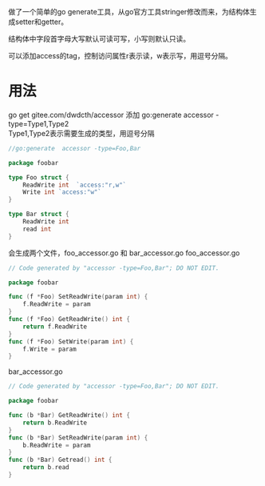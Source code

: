 做了一个简单的go generate工具，从go官方工具stringer修改而来，为结构体生成setter和getter。

结构体中字段首字母大写默认可读可写，小写则默认只读。

可以添加access的tag，控制访问属性r表示读，w表示写，用逗号分隔。


# 用法
go get gitee.com/dwdcth/accessor
添加 go:generate  accessor -type=Type1,Type2   
Type1,Type2表示需要生成的类型，用逗号分隔

```go
//go:generate  accessor -type=Foo,Bar

package foobar

type Foo struct {
	ReadWrite int  `access:"r,w"`
    Write int `access:"w"`
}

type Bar struct {
	ReadWrite int
    read int
}

```
会生成两个文件，foo_accessor.go 和 bar_accessor.go
foo_accessor.go
```go
// Code generated by "accessor -type=Foo,Bar"; DO NOT EDIT.

package foobar

func (f *Foo) SetReadWrite(param int) {
	f.ReadWrite = param
}
func (f *Foo) GetReadWrite() int {
	return f.ReadWrite
}
func (f *Foo) SetWrite(param int) {
	f.Write = param
}

```

bar_accessor.go

```go
// Code generated by "accessor -type=Foo,Bar"; DO NOT EDIT.

package foobar

func (b *Bar) GetReadWrite() int {
	return b.ReadWrite
}
func (b *Bar) SetReadWrite(param int) {
	b.ReadWrite = param
}
func (b *Bar) Getread() int {
	return b.read
}

```
